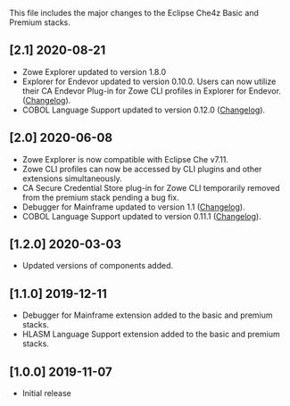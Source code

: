 This file includes the major changes to the Eclipse Che4z Basic and Premium stacks.

## [2.1] 2020-08-21

- Zowe Explorer updated to version 1.8.0
- Explorer for Endevor updated to version 0.10.0. Users can now utilize their CA Endevor Plug-in for Zowe CLI profiles in Explorer for Endevor. ([Changelog](https://github.com/eclipse/che-che4z-explorer-for-endevor/blob/master/CHANGELOG.md)).
- COBOL Language Support updated to version 0.12.0 ([Changelog](https://github.com/eclipse/che-che4z-lsp-for-cobol/blob/development/CHANGELOG.md)).


## [2.0] 2020-06-08

- Zowe Explorer is now compatible with Eclipse Che v7.11.
- Zowe CLI profiles can now be accessed by CLI plugins and other extensions simultaneously.
- CA Secure Credential Store plug-in for Zowe CLI temporarily removed from the premium stack pending a bug fix.
- Debugger for Mainframe updated to version 1.1 ([Changelog](https://github.com/BroadcomMFD/debugger-for-mainframe/blob/master/CHANGELOG.md)).
- COBOL Language Support updated to version 0.11.1 ([Changelog](https://github.com/eclipse/che-che4z-lsp-for-cobol/blob/development/CHANGELOG.md)).

## [1.2.0] 2020-03-03

- Updated versions of components added.

## [1.1.0] 2019-12-11

- Debugger for Mainframe extension added to the basic and premium stacks.
- HLASM Language Support extension added to the basic and premium stacks.

## [1.0.0] 2019-11-07

- Initial release
